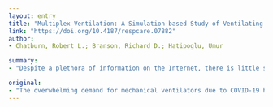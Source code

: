 ```yaml
---
layout: entry
title: "Multiplex Ventilation: A Simulation-based Study of Ventilating Two Patients with One Ventilator"
link: "https://doi.org/10.4187/respcare.07882"
author:
- Chatburn, Robert L.; Branson, Richard D.; Hatipoglu, Umur

summary:
- "Despite a plethora of information on the Internet, there is little supporting evidence. The risk of multiplex ventilation is that ventilation and PEEP effects are largely uncontrollable and depend on the difference between patient resistance, (R) and compliance (C) It is not clear whether volume control or pressure control is safer or more effective. Two separate breathing simulators were ventilated with a ventilator using pressure control (PC) and volume control (VC) breaths."

original:
- "The overwhelming demand for mechanical ventilators due to COVID-19 has stimulated interest in using one ventilator for multiple patients (multiplex ventilation). Despite a plethora of information on the Internet, there is little supporting evidence and no human studies. The risk of multiplex ventilation is that ventilation and PEEP effects are largely uncontrollable and depend on the difference between patient resistance, (R) and compliance (C). It is not clear whether volume control or pressure control is safer or more effective. We designed a simulation-based study to allow complete control over the relevant variables to determine the effects of various degrees of RC imbalance on tidal volume (VT), end-expiratory lung volume (VEE), and imputed pH. METHODS: Two separate breathing simulators were ventilated with a ventilator using pressure control (PC) and volume control (VC) breaths. Evidence-based lung models simulated a range of differences in R and C (six pairs of simulated patients). Differences in VT, VEE, and imputed pH were recorded. RESULTS: Depending on differences in R and C, differences in VT ranged from 1% (equal R and C) to 79%. Differences in VEE ranged from 2% to 109%. Differences in pH ranged from 0% to 5%. Failure due to excessive tidal volume (> 8 mL/kg) did not occur. Failure due to excessive VEE difference (> 10%) was evident in 50% of patient pairs. There was no difference in failure rate between VC and PC. CONCLUSIONS: These experiments confirmed the potential for markedly different ventilation and oxygenation for patients with uneven respiratory system impedances during multiplex ventilation. Three critical problems must be solved to minimize risk: (1) partitioning of inspiratory flow from the ventilator individually between the two patients, (2) measurement of VT delivered to each patient, and (3) provision for individual PEEP. We provide suggestions for solving these problems."
---
```


